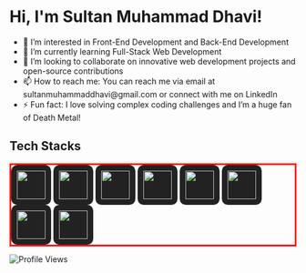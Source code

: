 <h1>Hi, I'm Sultan Muhammad Dhavi!</h1>
<ul>
  <li>👀 I’m interested in Front-End Development and Back-End Development</li>
  <li>🌱 I’m currently learning Full-Stack Web Development</li>
  <li>💞️ I’m looking to collaborate on innovative web development projects and open-source contributions</li>
  <li>📫 How to reach me: You can reach me via email at sultanmuhammaddhavi@gmail.com or connect with me on LinkedIn</li>
  <li>⚡ Fun fact: I love solving complex coding challenges and I’m a huge fan of Death Metal!</li>
</ul>

<h2>Tech Stacks</h2>
<div align="left" style="border-style:solid; border-color: red; border-width: medium;">
  <img src="https://cdn.jsdelivr.net/gh/devicons/devicon@latest/icons/react/react-original.svg" width="50" height="50" style="padding:10px; background-color:#222222; border:2px; border-radius:15%;"/>
  <img src="https://cdn.jsdelivr.net/gh/devicons/devicon@latest/icons/nextjs/nextjs-original.svg" width="50" height="50" style="padding:10px; background-color:#222222; border-radius:15%;"/>
  <img src="https://cdn.jsdelivr.net/gh/devicons/devicon@latest/icons/javascript/javascript-original.svg" width="50" height="50" style="padding:10px; background-color:#222222; border-radius:15%;"/>
  <img src="https://cdn.jsdelivr.net/gh/devicons/devicon@latest/icons/typescript/typescript-original.svg" width="50" height="50" style="padding:10px; background-color:#222222; border-radius:15%;"/>
  <img src="https://cdn.jsdelivr.net/gh/devicons/devicon@latest/icons/tailwindcss/tailwindcss-original.svg" width="50" height="50" style="padding:10px; background-color:#222222; border-radius:15%;"/>
  <img src="https://cdn.jsdelivr.net/gh/devicons/devicon@latest/icons/nodejs/nodejs-original-wordmark.svg" width="50" height="50" style="padding:10px; background-color:#222222; border-radius:15%;"/>
  <img src="https://cdn.jsdelivr.net/gh/devicons/devicon@latest/icons/express/express-original-wordmark.svg" width="50" height="50" style="padding:10px; background-color:#222222; border-radius:15%;"/>
  <img src="https://cdn.jsdelivr.net/gh/devicons/devicon@latest/icons/mysql/mysql-original.svg" width="50" height="50" style="padding:10px; background-color:#222222; border-radius:15%;"/>
</div>

![Profile Views](https://komarev.com/ghpvc/?username=dhavisiregar&color=blue)
